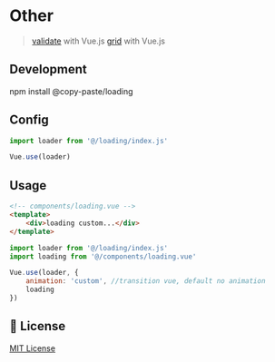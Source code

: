 # Other

> <a href="https://github.com/pipat2468/copy-paste-validate">validate</a> with Vue.js
> <a href="https://github.com/pipat2468/copy-paste-grid">grid</a> with Vue.js

## Development

npm install @copy-paste/loading

## Config

```js
import loader from '@/loading/index.js'

Vue.use(loader)
```

## Usage

```html
<!-- components/loading.vue -->
<template>
    <div>loading custom...</div>
</template>
```

```js
import loader from '@/loading/index.js'
import loading from '@/components/loading.vue'

Vue.use(loader, {
    animation: 'custom', //transition vue, default no animation
    loading
})
```

## 📑 License

[MIT License](./LICENSE)
